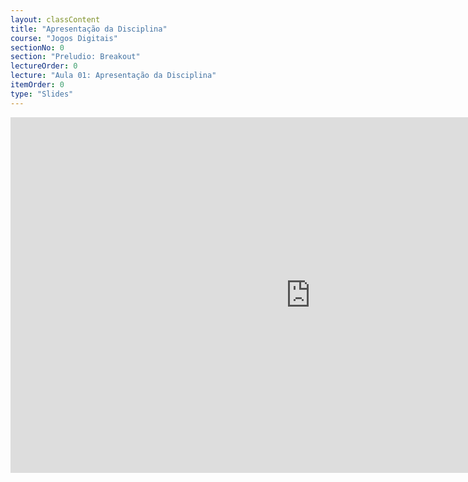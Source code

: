 ```yaml
---
layout: classContent
title: "Apresentação da Disciplina"
course: "Jogos Digitais"
sectionNo: 0
section: "Preludio: Breakout"
lectureOrder: 0
lecture: "Aula 01: Apresentação da Disciplina"
itemOrder: 0
type: "Slides"
---
```


<iframe src="https://docs.google.com/presentation/d/e/2PACX-1vQ3RCi5rEEIcOgpyfw6hiID7Sz-BpP6z9mZ8PaoOXVc4BQc7T8xerY0pC9yafPhNyS-_lJ139TwpJDS/embed?start=false&loop=false&delayms=60000" frameborder="0" width="960" height="569" allowfullscreen="true" mozallowfullscreen="true" webkitallowfullscreen="true"></iframe>